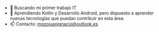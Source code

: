 - 👀 Buscando mi primer trabajo IT
- 🌱 Aprendiendo Kotlin y Desarrollo Android, pero dispuesto a aprender nuevas tecnologías
        que puedan contribuir en esta área.
- 📫 Contacto: mozojuanignacio@outlook.es
